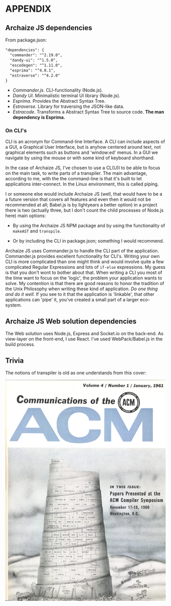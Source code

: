 # APPENDIX

## Archaize JS dependencies

From package.json:

```
"dependencies": {
  "commander": "^2.19.0",
  "dandy-ui": "^1.5.0",
  "escodegen": "^1.11.0",
  "esprima": "^4.0.1",
  "estraverse": "^4.2.0"
}
```

- *Commander.js*. CLI-functionality (Node.js).
- *Dandy UI*. Minimalistic terminal UI library (Node.js).
- *Esprima*. Provides the Abstract Syntax Tree.
- *Estraverse*. Library for traversing the JSON-like data.
- *Estracode*. Transforms a Abstract Syntax Tree to source code.
**The man dependency is Esprima.**


### On CLI's

CLI is an acronym for Command-line Interface. A CLI can include
aspects of a GUI, a Graphical User Interface, but is anyhow centered
around text, not graphical elements such as buttons and 'window:ed' menus. In a
GUI we navigate by using the mouse or with some kind of keyboard shorthand.

In the case of Archaize JS, I've chosen to use a CL(U)I to be able to focus on the main 
task, to write parts of a transpiler. The main advantage, according to me, with the
the command-line is that it's built to let applications inter-connect. In the Linux
environment, this is called piping.

I or someone else would include Archaize JS (well, that would have to be a 
a future version that covers all features and even then it would not be 
recommended at all; Babel.js is by lightyears a better option) in a project
there is two (actually three, but I don't count the child processes of Node.js here)
main options:

* By using the Archaize JS NPM package and by using the functionality of
`makeAST` and `transpile`.

* Or by including the CLI in package.json; something I would recommend.

Archaize JS uses Commander.js to handle the CLI part of the application. 
Commander.js provides excellent functionality for CLI's. Writing your own
CLI is more complicated than one might think and would involve quite a few
complicated Regular Expressions and lots of `if-else` expressions. My guess
is that you don't wont to bother about that. When writing a CLI you most of the
time want to focus on the 'logic', the problem your application wants to solve.
My contention is that there are good reasons to honor the tradition of the Unix 
Philosophy when writing these kind of application. *Do one thing and do it 
well.* If you see to it that the application is 'linkable', that other 
applications can 'pipe' it, you've created a small part of a larger eco-system.


## Archaize JS Web solution dependencies

The Web solution uses Node.js, Express and Socket.io on the back-end. As view-layer
on the front-end, I use React. I've used WebPack/Babel.js in the build process.


## Trivia

The notions of transpiler is old as one understands from this cover:

![acm-babel.png](acm-babel.png)

